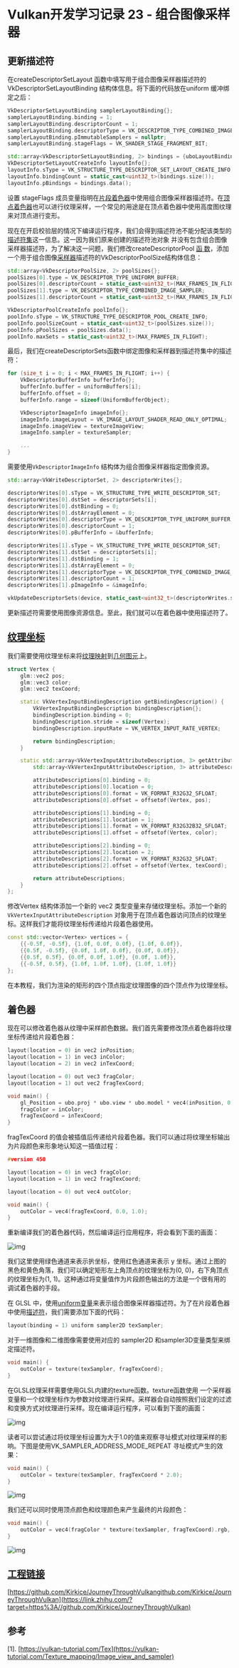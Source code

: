 # Vulkan开发学习记录 23 - 组合图像采样器

## 更新描述符

在createDescriptorSetLayout 函数中填写用于组合图像采样器描述符的VkDescriptorSetLayoutBinding 结构体信息。将下面的代码放在uniform 缓冲绑定之后：

```cpp
VkDescriptorSetLayoutBinding samplerLayoutBinding{};
samplerLayoutBinding.binding = 1;
samplerLayoutBinding.descriptorCount = 1;
samplerLayoutBinding.descriptorType = VK_DESCRIPTOR_TYPE_COMBINED_IMAGE_SAMPLER;
samplerLayoutBinding.pImmutableSamplers = nullptr;
samplerLayoutBinding.stageFlags = VK_SHADER_STAGE_FRAGMENT_BIT;

std::array<VkDescriptorSetLayoutBinding, 2> bindings = {uboLayoutBinding, samplerLayoutBinding};
VkDescriptorSetLayoutCreateInfo layoutInfo{};
layoutInfo.sType = VK_STRUCTURE_TYPE_DESCRIPTOR_SET_LAYOUT_CREATE_INFO;
layoutInfo.bindingCount = static_cast<uint32_t>(bindings.size());
layoutInfo.pBindings = bindings.data();
```

设置 stageFlags 成员变量指明在[片段着色器](https://zhida.zhihu.com/search?content_id=224445773&content_type=Article&match_order=1&q=片段着色器&zhida_source=entity)中使用组合图像采样器描述符。在[顶点着色器](https://zhida.zhihu.com/search?content_id=224445773&content_type=Article&match_order=1&q=顶点着色器&zhida_source=entity)也可以进行纹理采样，一个常见的用途是在顶点着色器中使用高度图纹理来对顶点进行变形。

现在在开启校验层的情况下编译运行程序，我们会得到描述符池不能分配该类型的[描述符集](https://zhida.zhihu.com/search?content_id=224445773&content_type=Article&match_order=1&q=描述符集&zhida_source=entity)这一信息。这一因为我们原来创建的描述符池对象 并没有包含组合图像采样器描述符，为了解决这一问题，我们修改createDescriptorPool [函 数](https://zhida.zhihu.com/search?content_id=224445773&content_type=Article&match_order=1&q=函+数&zhida_source=entity)，添加一个用于组合图像[采样器](https://zhida.zhihu.com/search?content_id=224445773&content_type=Article&match_order=4&q=采样器&zhida_source=entity)描述符的VkDescriptorPoolSize结构体信息：

```cpp
std::array<VkDescriptorPoolSize, 2> poolSizes{};
poolSizes[0].type = VK_DESCRIPTOR_TYPE_UNIFORM_BUFFER;
poolSizes[0].descriptorCount = static_cast<uint32_t>(MAX_FRAMES_IN_FLIGHT);
poolSizes[1].type = VK_DESCRIPTOR_TYPE_COMBINED_IMAGE_SAMPLER;
poolSizes[1].descriptorCount = static_cast<uint32_t>(MAX_FRAMES_IN_FLIGHT);

VkDescriptorPoolCreateInfo poolInfo{};
poolInfo.sType = VK_STRUCTURE_TYPE_DESCRIPTOR_POOL_CREATE_INFO;
poolInfo.poolSizeCount = static_cast<uint32_t>(poolSizes.size());
poolInfo.pPoolSizes = poolSizes.data();
poolInfo.maxSets = static_cast<uint32_t>(MAX_FRAMES_IN_FLIGHT);
```

最后，我们在createDescriptorSets函数中绑定图像和采样器到描述符集中的描述符：

```cpp
for (size_t i = 0; i < MAX_FRAMES_IN_FLIGHT; i++) {
    VkDescriptorBufferInfo bufferInfo{};
    bufferInfo.buffer = uniformBuffers[i];
    bufferInfo.offset = 0;
    bufferInfo.range = sizeof(UniformBufferObject);

    VkDescriptorImageInfo imageInfo{};
    imageInfo.imageLayout = VK_IMAGE_LAYOUT_SHADER_READ_ONLY_OPTIMAL;
    imageInfo.imageView = textureImageView;
    imageInfo.sampler = textureSampler;

    ...
}
```

需要使用`VkDescriptorImageInfo` 结构体为组合图像采样器指定图像资源。

```cpp
std::array<VkWriteDescriptorSet, 2> descriptorWrites{};

descriptorWrites[0].sType = VK_STRUCTURE_TYPE_WRITE_DESCRIPTOR_SET;
descriptorWrites[0].dstSet = descriptorSets[i];
descriptorWrites[0].dstBinding = 0;
descriptorWrites[0].dstArrayElement = 0;
descriptorWrites[0].descriptorType = VK_DESCRIPTOR_TYPE_UNIFORM_BUFFER;
descriptorWrites[0].descriptorCount = 1;
descriptorWrites[0].pBufferInfo = &bufferInfo;

descriptorWrites[1].sType = VK_STRUCTURE_TYPE_WRITE_DESCRIPTOR_SET;
descriptorWrites[1].dstSet = descriptorSets[i];
descriptorWrites[1].dstBinding = 1;
descriptorWrites[1].dstArrayElement = 0;
descriptorWrites[1].descriptorType = VK_DESCRIPTOR_TYPE_COMBINED_IMAGE_SAMPLER;
descriptorWrites[1].descriptorCount = 1;
descriptorWrites[1].pImageInfo = &imageInfo;

vkUpdateDescriptorSets(device, static_cast<uint32_t>(descriptorWrites.size()), descriptorWrites.data(), 0, nullptr);
```

更新描述符需要使用图像资源信息。至此，我们就可以在着色器中使用描述符了。

## [纹理坐标](https://zhida.zhihu.com/search?content_id=224445773&content_type=Article&match_order=1&q=纹理坐标&zhida_source=entity)

我们需要使用纹理坐标来将[纹理映射](https://zhida.zhihu.com/search?content_id=224445773&content_type=Article&match_order=1&q=纹理映射&zhida_source=entity)到[几何图元](https://zhida.zhihu.com/search?content_id=224445773&content_type=Article&match_order=1&q=几何图元&zhida_source=entity)上。

```cpp
struct Vertex {
    glm::vec2 pos;
    glm::vec3 color;
    glm::vec2 texCoord;

    static VkVertexInputBindingDescription getBindingDescription() {
        VkVertexInputBindingDescription bindingDescription{};
        bindingDescription.binding = 0;
        bindingDescription.stride = sizeof(Vertex);
        bindingDescription.inputRate = VK_VERTEX_INPUT_RATE_VERTEX;

        return bindingDescription;
    }

    static std::array<VkVertexInputAttributeDescription, 3> getAttributeDescriptions() {
        std::array<VkVertexInputAttributeDescription, 3> attributeDescriptions{};

        attributeDescriptions[0].binding = 0;
        attributeDescriptions[0].location = 0;
        attributeDescriptions[0].format = VK_FORMAT_R32G32_SFLOAT;
        attributeDescriptions[0].offset = offsetof(Vertex, pos);

        attributeDescriptions[1].binding = 0;
        attributeDescriptions[1].location = 1;
        attributeDescriptions[1].format = VK_FORMAT_R32G32B32_SFLOAT;
        attributeDescriptions[1].offset = offsetof(Vertex, color);

        attributeDescriptions[2].binding = 0;
        attributeDescriptions[2].location = 2;
        attributeDescriptions[2].format = VK_FORMAT_R32G32_SFLOAT;
        attributeDescriptions[2].offset = offsetof(Vertex, texCoord);

        return attributeDescriptions;
    }
};
```

修改Vertex 结构体添加一个新的 vec2 类型变量来存储纹理坐标。添加一个新的`VkVertexInputAttributeDescription` 对象用于在顶点着色器访问顶点的纹理坐标。这样我们才能将纹理坐标传递给片段着色器使用。

```cpp
const std::vector<Vertex> vertices = {
    {{-0.5f, -0.5f}, {1.0f, 0.0f, 0.0f}, {1.0f, 0.0f}},
    {{0.5f, -0.5f}, {0.0f, 1.0f, 0.0f}, {0.0f, 0.0f}},
    {{0.5f, 0.5f}, {0.0f, 0.0f, 1.0f}, {0.0f, 1.0f}},
    {{-0.5f, 0.5f}, {1.0f, 1.0f, 1.0f}, {1.0f, 1.0f}}
};
```

在本教程，我们为渲染的矩形的四个顶点指定纹理图像的四个顶点作为纹理坐标。

## 着色器

现在可以修改着色器从纹理中采样颜色数据。我们首先需要修改顶点着色器将纹理坐标传递给片段着色器：

```cpp
layout(location = 0) in vec2 inPosition;
layout(location = 1) in vec3 inColor;
layout(location = 2) in vec2 inTexCoord;

layout(location = 0) out vec3 fragColor;
layout(location = 1) out vec2 fragTexCoord;

void main() {
    gl_Position = ubo.proj * ubo.view * ubo.model * vec4(inPosition, 0.0, 1.0);
    fragColor = inColor;
    fragTexCoord = inTexCoord;
}
```

fragTexCoord 的值会被插值后传递给片段着色器。我们可以通过将纹理坐标输出为片段颜色来形象地认知这一插值过程：

```cpp
#version 450

layout(location = 0) in vec3 fragColor;
layout(location = 1) in vec2 fragTexCoord;

layout(location = 0) out vec4 outColor;

void main() {
    outColor = vec4(fragTexCoord, 0.0, 1.0);
}
```

重新编译我们的着色器代码，然后编译运行应用程序，将会看到下面的画面：

![img](./assets/v2-f7bf2b4ade48a711f33869cc2df3b149_1440w.jpg)

我们这里使用绿色通道来表示扸坐标，使用红色通道来表示 y 坐标。通过上图的黑色和黄色角落，我们可以确定矩形左上角顶点的纹理坐标为(0, 0)，右下角顶点的纹理坐标为(1, 1)。这种通过将变量值作为片段颜色输出的方法是一个很有用的调试着色器的手段。

在 GLSL 中，使用[uniform变量](https://zhida.zhihu.com/search?content_id=224445773&content_type=Article&match_order=1&q=uniform变量&zhida_source=entity)来表示组合图像采样器描述符。为了在片段着色器中使用[描述符](https://zhida.zhihu.com/search?content_id=224445773&content_type=Article&match_order=14&q=描述符&zhida_source=entity)，我们需要添加下面的代码：

```cpp
layout(binding = 1) uniform sampler2D texSampler;
```

对于一维图像和二维图像需要使用对应的 sampler2D 和sampler3D变量类型来绑定描述符。

```cpp
void main() {
    outColor = texture(texSampler, fragTexCoord);
}
```

在GLSL纹理采样需要使用GLSL内建的texture函数。texture函数使用 一个采样器变量和一个纹理坐标作为参数对纹理进行采样。采样器会自动按照我们设定的过滤和变换方式对纹理进行采样。现在编译运行程序，可以看到下面的画面：

![img](./assets/v2-7b31a60bb8969a6383bc59bc62c294d9_1440w.jpg)

读者可以尝试通过将纹理坐标设置为大于1.0的值来观察寻址模式对纹理采样的影响。下图是使用VK_SAMPLER_ADDRESS_MODE_REPEAT 寻址模式产生的效果：

```cpp
void main() {
    outColor = texture(texSampler, fragTexCoord * 2.0);
}
```

![img](./assets/v2-b09af51dc586b845f67ea78de1910d95_1440w.jpg)

我们还可以同时使用顶点颜色和纹理颜色来产生最终的片段颜色：

```cpp
void main() {
    outColor = vec4(fragColor * texture(texSampler, fragTexCoord).rgb, 1.0);
}
```

![img](./assets/v2-fbf2f8c708f227ef1ad91da7121aa850_1440w.jpg)

## [工程链接](https://zhida.zhihu.com/search?content_id=224445773&content_type=Article&match_order=1&q=工程链接&zhida_source=entity)



[https://github.com/Kirkice/JourneyThroughVulkangithub.com/Kirkice/JourneyThroughVulkan](https://link.zhihu.com/?target=https%3A//github.com/Kirkice/JourneyThroughVulkan)



## 参考

[1]. [https://vulkan-tutorial.com/Tex](https://vulkan-tutorial.com/Texture_mapping/Image_view_and_sampler)